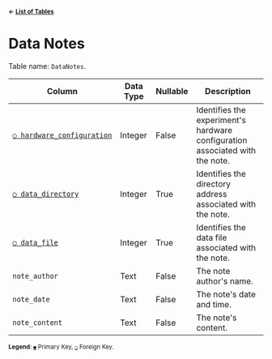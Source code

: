 <sup>**← [List of Tables](schema.md)**</sup>

# Data Notes

Table name: `DataNotes`. 

| Column                                                   | Data Type | Nullable | Description |
| -------------------------------------------------------- | --------- | -------- | ----------- |
| [`○ hardware_configuration`](hardware_configurations.md) | Integer   | False    | Identifies the experiment's hardware configuration associated with the note. |
| [`○ data_directory`](data_directories.md)                | Integer   | True     | Identifies the directory address associated with the note.                   |
| [`○ data_file`](data_types.md)                           | Integer   | True     | Identifies the data file associated with the note.                           |
| `note_author`                                            | Text      | False    | The note author's name.                                                      |
| `note_date`                                              | Text      | False    | The note's date and time.                                                    |
| `note_content`                                           | Text      | False    | The note's content.                                                          |

<sup>**Legend**: [`●`](data_notes.md) Primary Key, [`○`](data_notes.md) Foreign Key.</sup>
